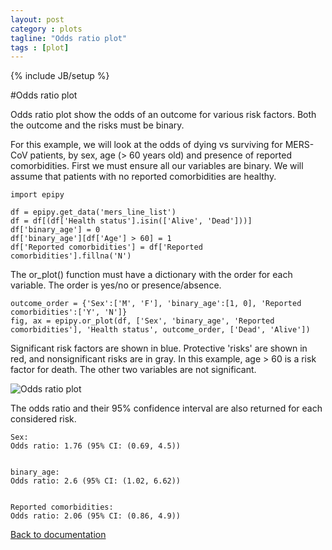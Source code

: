 ```yaml
---
layout: post
category : plots
tagline: "Odds ratio plot"
tags : [plot]
---
```

{% include JB/setup %}

#Odds ratio plot


Odds ratio plot show the odds of an outcome for various risk factors. Both the outcome and the risks must be binary.

For this example, we will look at the odds of dying vs surviving for MERS-CoV patients, by sex, age (> 60 years old) and presence of reported comorbidities. First we must ensure all our variables are binary. We will assume that patients with no reported comorbidities are healthy.

    import epipy

    df = epipy.get_data('mers_line_list')
    df = df[(df['Health status'].isin(['Alive', 'Dead']))]
    df['binary_age'] = 0
    df['binary_age'][df['Age'] > 60] = 1
    df['Reported comorbidities'] = df['Reported comorbidities'].fillna('N')


The or\_plot() function must have a dictionary with the order for each variable. The order is yes/no or presence/absence.

    outcome_order = {'Sex':['M', 'F'], 'binary_age':[1, 0], 'Reported comorbidities':['Y', 'N']}
    fig, ax = epipy.or_plot(df, ['Sex', 'binary_age', 'Reported comorbidities'], 'Health status', outcome_order, ['Dead', 'Alive'])

Significant risk factors are shown in blue. Protective 'risks' are shown in red, and nonsignificant risks are in gray. In this example, age > 60 is a risk factor for death. The other two variables are not significant.

![Odds ratio plot](http://github.com/cmrivers/epipy/blob/master/figs/oddsratio_example.png?raw=true)

The odds ratio and their 95% confidence interval are also returned for each considered risk.


    Sex:
    Odds ratio: 1.76 (95% CI: (0.69, 4.5))


    binary_age:
    Odds ratio: 2.6 (95% CI: (1.02, 6.62))


    Reported comorbidities:
    Odds ratio: 2.06 (95% CI: (0.86, 4.9))


[Back to documentation](http://cmrivers.github.io/epipy/categories.html)

